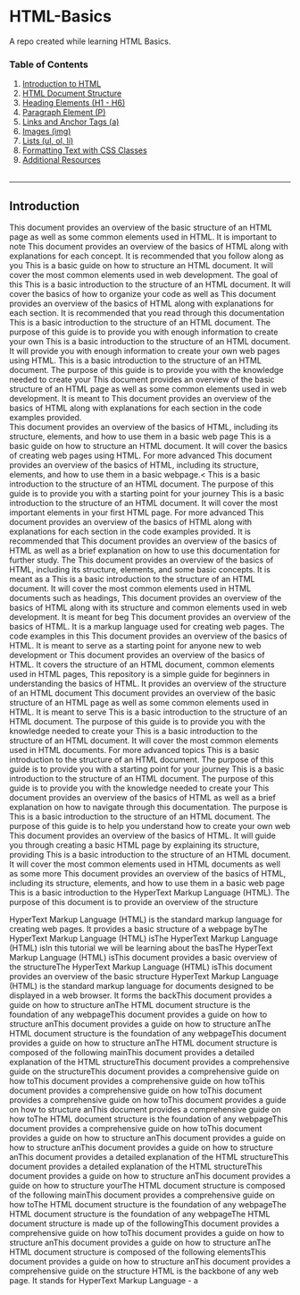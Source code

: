 # HTML-Basics
A repo created while learning HTML Basics.

### Table of Contents ###
1. [Introduction to HTML](#introduction)  <br>
2. [HTML Document Structure](#html-document-structure)<br>
3. [Heading Elements (H1 - H6)](#headings)<br>
4. [Paragraph Element (P)](#paragraph)<br>
5. [Links and Anchor Tags (a)](#links)<br>
6. [Images (img)](#images)<br>
7. [Lists (ul, ol, li)](#lists)<br>
8. [Formatting Text with CSS Classes](#formatting)<br> 
9. [Additional Resources](#resources)<br><br>

---

## Introduction <a name="introduction"></a>
This document provides an overview of the basic structure of an HTML page as well as some common elements used in HTML. It is important to note
This document provides an overview of the basics of HTML along with explanations for each concept. It is recommended that you follow along as you
This is a basic guide on how to structure an HTML document. It will cover the most common elements used in web development. The goal of this
This is a basic introduction to the structure of an HTML document. It will cover the basics of how to organize your code as well as
This document provides an overview of the basics of HTML along with explanations for each section. It is recommended that you read through this documentation
This is a basic introduction to the structure of an HTML document. The purpose of this guide is to provide you with enough information to create your own
This is a basic introduction to the structure of an HTML document. It will provide you with enough information to create your own web pages using HTML.
This is a basic introduction to the structure of an HTML document. The purpose of this guide is to provide you with the knowledge needed to create your
This document provides an overview of the basic structure of an HTML page as well as some common elements used in web development. It is meant to
This document provides an overview of the basics of HTML along with explanations for each section in the code examples provided.<br>
This document provides an overview of the basics of HTML, including its structure, elements, and how to use them in a basic web page
This is a basic guide on how to structure an HTML document. It will cover the basics of creating web pages using HTML. For more advanced
This document provides an overview of the basics of HTML, including its structure, elements, and how to use them in a basic webpage.<
This is a basic introduction to the structure of an HTML document. The purpose of this guide is to provide you with a starting point for your journey
This is a basic introduction to the structure of an HTML document. It will cover the most important elements in your first HTML page. For more advanced
This document provides an overview of the basics of HTML along with explanations for each section in the code examples provided. It is recommended that
This document provides an overview of the basics of HTML as well as a brief explanation on how to use this documentation for further study. The
This document provides an overview of the basics of HTML, including its structure, elements, and some basic concepts. It is meant as a
This is a basic introduction to the structure of an HTML document. It will cover the most common elements used in HTML documents such as headings,
This document provides an overview of the basics of HTML along with its structure and common elements used in web development. It is meant for beg
This document provides an overview of the basics of HTML. It is a markup language used for creating web pages. The code examples in this
This document provides an overview of the basics of HTML. It is meant to serve as a starting point for anyone new to web development or
This document provides an overview of the basics of HTML. It covers the structure of an HTML document, common elements used in HTML pages,
This repository is a simple guide for beginners in understanding the basics of HTML. It provides an overview of the structure of an HTML document
This document provides an overview of the basic structure of an HTML page as well as some common elements used in HTML. It is meant to serve
This is a basic introduction to the structure of an HTML document. The purpose of this guide is to provide you with the knowledge needed to create your
This is a basic introduction to the structure of an HTML document. It will cover the most common elements used in HTML documents. For more advanced topics
This is a basic introduction to the structure of an HTML document. The purpose of this guide is to provide you with a starting point for your journey
This is a basic introduction to the structure of an HTML document. The purpose of this guide is to provide you with the knowledge needed to create your
This document provides an overview of the basics of HTML as well as a brief explanation on how to navigate through this documentation. The purpose is
This is a basic introduction to the structure of an HTML document. The purpose of this guide is to help you understand how to create your own web
This document provides an overview of the basics of HTML. It will guide you through creating a basic HTML page by explaining its structure, providing
This is a basic introduction to the structure of an HTML document. It will cover the most common elements used in HTML documents as well as some more
This document provides an overview of the basics of HTML, including its structure, elements, and how to use them in a basic web page
This is a basic introduction to the HyperText Markup Language (HTML). The purpose of this document is to provide an overview of the structure

HyperText Markup Language (HTML) is the standard markup language for creating web pages. It provides a basic structure of a webpage byThe HyperText Markup Language (HTML) isThe HyperText Markup Language (HTML) isIn this tutorial we will be learning about the basThe HyperText Markup Language (HTML) isThis document provides a basic overview of the structureThe HyperText Markup Language (HTML) isThis document provides an overview of the basic structure
HyperText Markup Language (HTML) is the standard markup language for documents designed to be displayed in a web browser. It forms the backThis document provides a guide on how to structure anThe HTML document structure is the foundation of any webpageThis document provides a guide on how to structure anThis document provides a guide on how to structure anThe HTML document structure is the foundation of any webpageThis document provides a guide on how to structure anThe HTML document structure is composed of the following mainThis document provides a detailed explanation of the HTML structureThis document provides a comprehensive guide on the structureThis document provides a comprehensive guide on how toThis document provides a comprehensive guide on how toThis document provides a comprehensive guide on how toThis document provides a comprehensive guide on how toThis document provides a guide on how to structure anThis document provides a comprehensive guide on how toThe HTML document structure is the foundation of any webpageThis document provides a comprehensive guide on how toThis document provides a guide on how to structure anThis document provides a guide on how to structure anThis document provides a guide on how to structure anThis document provides a detailed explanation of the HTML structureThis document provides a detailed explanation of the HTML structureThis document provides a guide on how to structure anThis document provides a guide on how to structure yourThe HTML document structure is composed of the following mainThis document provides a comprehensive guide on how toThe HTML document structure is the foundation of any webpageThe HTML document structure is the foundation of any webpageThe HTML document structure is made up of the followingThis document provides a comprehensive guide on how toThis document provides a guide on how to structure anThis document provides a guide on how to structure anThe HTML document structure is composed of the following elementsThis document provides a guide on how to structure anThis document provides a comprehensive guide on the structure
HTML is the backbone of any web page.
It stands for HyperText Markup Language - a